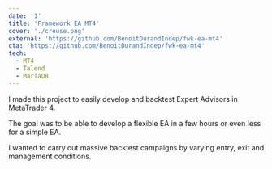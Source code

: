 ```yaml
---
date: '1'
title: 'Framework EA MT4'
cover: './creuse.png'
external: 'https://github.com/BenoitDurandIndep/fwk-ea-mt4'
cta: 'https://github.com/BenoitDurandIndep/fwk-ea-mt4'
tech:
  - MT4
  - Talend
  - MariaDB
---
```


I made this project to easily develop and backtest Expert Advisors in MetaTrader 4. 

The goal was to be able to develop a flexible EA in a few hours or even less for a simple EA.

I wanted to carry out massive backtest campaigns by varying entry, exit and management conditions.